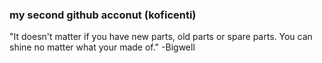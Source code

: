 ### my second github acconut (koficenti)

"It doesn't matter if you have new parts, old parts or spare parts. You can shine no matter what your made of." -Bigwell

